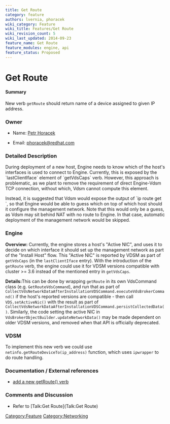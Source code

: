 ```yaml
---
title: Get Route
category: feature
authors: lvernia, phoracek
wiki_category: Feature
wiki_title: Features/Get Route
wiki_revision_count: 5
wiki_last_updated: 2014-09-23
feature_name: Get Route
feature_modules: engine, api
feature_status: Proposed
---
```


# Get Route

#### Summary

New verb `getRoute` should return name of a device assigned to given IP address.

### Owner

*   Name: [ Petr Horacek](User:phoracek)

<!-- -->

*   Email: <phoracek@redhat.com>

### Detailed Description

During deployment of a new host, Engine needs to know which of the host's interfaces is used to connect to Engine. Currently, this is exposed by the \`lastClientIface\` element of \`getVdsCaps\` verb. However, this approach is problematic, as we plant to remove the requirement of direct Engine-Vdsm TCP connection, without which, Vdsm cannot compute this element.

Instead, it is suggested that Vdsm would expose the output of \`ip route get <addr>\`, so that Engine would be able to guess which on top of which host should it configure the management network. Note that this would only be a guess, as Vdsm may sit behind NAT with no route to Engine. In that case, automatic deployment of the management network would be skipped.

### Engine

<b>Overview:</b> Currently, the engine stores a host's "Active NIC", and uses it to decide on which interface it should set up the management network as part of the "Install Host" flow. This "Active NIC" is reported by VDSM as part of `getVdsCaps` (in the `lastClientIface` entry). With the introduction of the `getRoute` verb, the engine could use it for VDSM versions compatible with cluster >= 3.6 instead of the mentioned entry in `getVdsCaps`.

<b>Details:</b>This can be done by wrapping `getRoute` in its own VdsCommand class (e.g. `GetRouteVdsCommand`), and run that as part of `CollectVdsNetworkDataAfterInstallationVDSCommand.executeVdsBrokerCommand()` if the host's reported versions are compatible - then call `VDS.setActiveNic()` with the result as part of `CollectVdsNetworkDataAfterInstallationVDSCommand.persistCollectedData()`. Similarly, the code setting the active NIC in `VdsBrokerObjectBuilder.updateNetworkData()` may be made dependent on older VDSM versions, and removed when that API is officially deprecated.

### VDSM

To implement this new verb we could use `netinfo.getRouteDeviceTo(ip_address)` function, which uses `ipwrapper` to do route handling.

### Documentation / External references

*   [add a new getRoute() verb](https://bugzilla.redhat.com/show_bug.cgi?id=1117303)

### Comments and Discussion

*   Refer to [Talk:Get Route](Talk:Get Route)

<Category:Feature> <Category:Networking>
